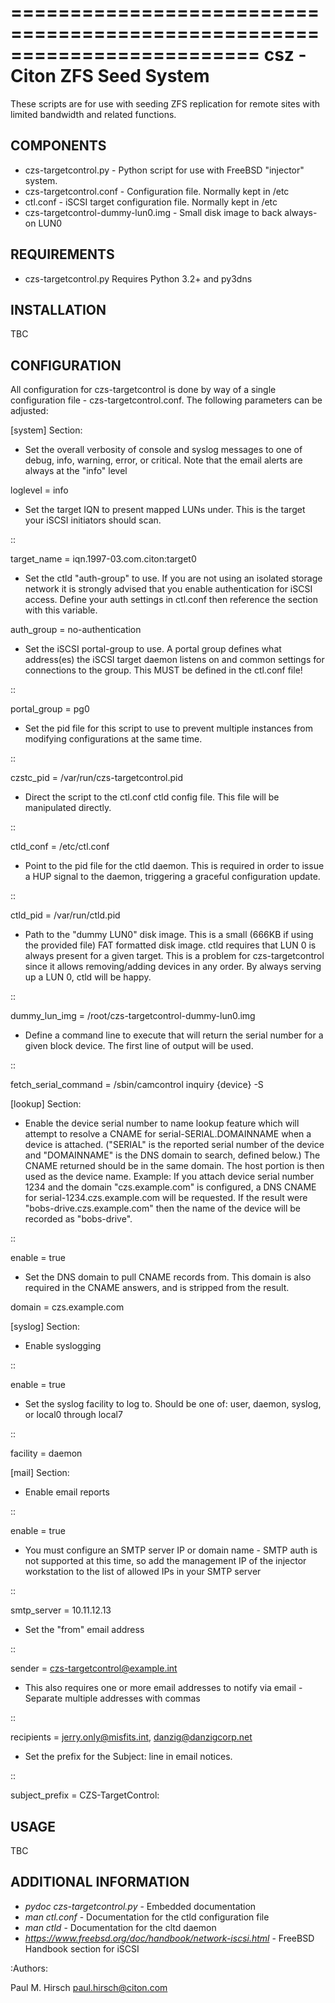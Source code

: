 =========================================================================
 csz - Citon ZFS Seed System
=========================================================================

These scripts are for use with seeding ZFS replication for remote sites with
limited bandwidth and related functions.


COMPONENTS
----------

* czs-targetcontrol.py - Python script for use with FreeBSD "injector" system.
* czs-targetcontrol.conf - Configuration file.  Normally kept in /etc
* ctl.conf - iSCSI target configuration file.  Normally kept in /etc
* czs-targetcontrol-dummy-lun0.img - Small disk image to back always-on LUN0

REQUIREMENTS
------------

* czs-targetcontrol.py Requires Python 3.2+ and py3dns


INSTALLATION
------------

TBC


CONFIGURATION
-------------

All configuration for czs-targetcontrol is done by way of a single configuration
file - czs-targetcontrol.conf.   The following parameters can be adjusted:

[system] Section:

* Set the overall verbosity of console and syslog messages to one of debug, info, warning, error, or critical.  Note that the email alerts are always at the "info" level

 loglevel = info

* Set the target IQN to present mapped LUNs under.  This is the target your iSCSI initiators should scan. 

::

 target_name = iqn.1997-03.com.citon:target0

* Set the ctld "auth-group" to use.  If you are not using an isolated storage network it is strongly advised that you enable authentication for iSCSI access. Define your auth settings in ctl.conf then reference the section with this variable.

 auth_group = no-authentication

* Set the iSCSI portal-group to use.  A portal group defines what address(es) the iSCSI target daemon listens on and common settings for connections to the group.  This MUST be defined in the ctl.conf file!

::

 portal_group = pg0

* Set the pid file for this script to use to prevent multiple instances from modifying configurations at the same time.

::

 czstc_pid = /var/run/czs-targetcontrol.pid

* Direct the script to the ctl.conf ctld config file.  This file will be manipulated directly.

::

 ctld_conf = /etc/ctl.conf

* Point to the pid file for the ctld daemon.  This is required in order to issue a HUP signal to the daemon, triggering a graceful configuration update.

::

 ctld_pid = /var/run/ctld.pid

* Path to the "dummy LUN0" disk image.  This is a small (666KB if using the provided file) FAT formatted disk image.  ctld requires that LUN 0 is always present for a given target.  This is a problem for czs-targetcontrol since it allows removing/adding devices in any order.  By always serving up a LUN 0, ctld will be happy.

::

 dummy_lun_img = /root/czs-targetcontrol-dummy-lun0.img

* Define a command line to execute that will return the serial number for a given block device.  The first line of output will be used.

::

 fetch_serial_command = /sbin/camcontrol inquiry {device} -S


[lookup] Section:

* Enable the device serial number to name lookup feature which will attempt to resolve a CNAME for serial-SERIAL.DOMAINNAME when a device is attached.  ("SERIAL" is the reported serial number of the device and "DOMAINNAME" is the DNS domain to search, defined below.)  The CNAME returned should be in the same domain.  The host portion is then used as the device name.  Example: If you attach device serial number 1234 and the domain "czs.example.com" is configured, a DNS CNAME for serial-1234.czs.example.com will be requested.  If the result were "bobs-drive.czs.example.com" then the name of the device will be recorded as "bobs-drive".

::

 enable = true

* Set the DNS domain to pull CNAME records from.  This domain is also required in the CNAME answers, and is stripped from the result.

 domain = czs.example.com
 


[syslog] Section:

* Enable syslogging

::

 enable = true

* Set the syslog facility to log to.  Should be one of: user, daemon, syslog, or local0 through local7

::

 facility = daemon


[mail] Section:

* Enable email reports

::

 enable = true

* You must configure an SMTP server IP or domain name - SMTP auth is not supported at this time, so add the management IP of the injector workstation to the list of allowed IPs in your SMTP server

::

 smtp_server = 10.11.12.13

* Set the "from" email address 

::

 sender  = czs-targetcontrol@example.int

* This also requires one or more email addresses to notify via email - Separate multiple addresses with commas

::
 
 recipients = jerry.only@misfits.int, danzig@danzigcorp.net


* Set the prefix for the Subject: line in email notices.

::

 subject_prefix = CZS-TargetControl:



USAGE
-----

TBC



ADDITIONAL INFORMATION
----------------------
* *pydoc czs-targetcontrol.py* - Embedded documentation
* *man ctl.conf* - Documentation for the ctld configuration file
* *man ctld* - Documentation for the cltd daemon 
* *https://www.freebsd.org/doc/handbook/network-iscsi.html* - FreeBSD Handbook section for iSCSI




:Authors:

Paul M. Hirsch <paul.hirsch@citon.com>


